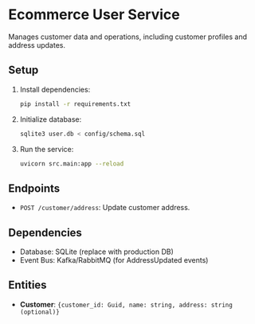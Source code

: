 # Ecommerce User Service

Manages customer data and operations, including customer profiles and address updates.

## Setup
1. Install dependencies:
   ```bash
   pip install -r requirements.txt
   ```
2. Initialize database:
   ```bash
   sqlite3 user.db < config/schema.sql
   ```
3. Run the service:
   ```bash
   uvicorn src.main:app --reload
   ```

## Endpoints
- `POST /customer/address`: Update customer address.

## Dependencies
- Database: SQLite (replace with production DB)
- Event Bus: Kafka/RabbitMQ (for AddressUpdated events)

## Entities
- **Customer**: `{customer_id: Guid, name: string, address: string (optional)}`
